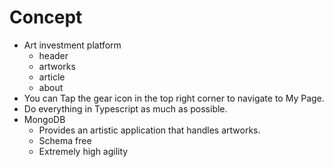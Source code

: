 # Concept 
 - Art investment platform 
    - header
    - artworks
    - article
    - about
 - You can Tap the gear icon in the top right corner to navigate to My Page.
 - Do everything in Typescript as much as possible. 
 - MongoDB
    - Provides an artistic application that handles artworks.
    - Schema free
    - Extremely high agility

    